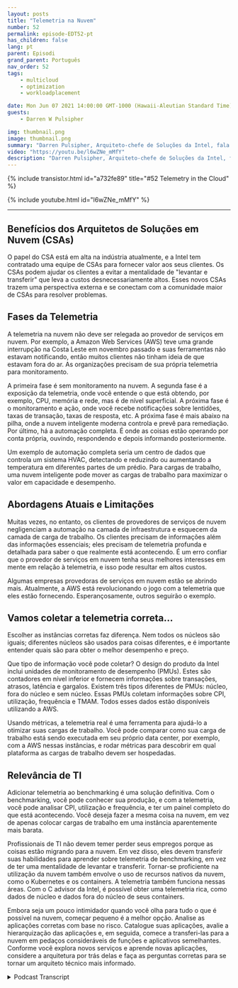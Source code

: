 ```yaml
---
layout: posts
title: "Telemetria na Nuvem"
number: 52
permalink: episode-EDT52-pt
has_children: false
lang: pt
parent: Episodi
grand_parent: Português
nav_order: 52
tags:
    - multicloud
    - optimization
    - workloadplacement

date: Mon Jun 07 2021 14:00:00 GMT-1000 (Hawaii-Aleutian Standard Time)
guests:
    - Darren W Pulsipher

img: thumbnail.png
image: thumbnail.png
summary: "Darren Pulsipher, Arquiteto-chefe de Soluções da Intel, fala com Josh Hilliker, Diretor de Arquitetos de Soluções em Nuvem da Intel, sobre o uso de telemetria na nuvem para maximizar valor e eficiência."
video: "https://youtu.be/l6wZNe_mMfY"
description: "Darren Pulsipher, Arquiteto-chefe de Soluções da Intel, fala com Josh Hilliker, Diretor de Arquitetos de Soluções em Nuvem da Intel, sobre o uso de telemetria na nuvem para maximizar valor e eficiência."
---
```


<div>
{% include transistor.html id="a732fe89" title="#52 Telemetry in the Cloud" %}

{% include youtube.html id="l6wZNe_mMfY" %}
</div>

---

## Benefícios dos Arquitetos de Soluções em Nuvem (CSAs)

O papel do CSA está em alta na indústria atualmente, e a Intel tem contratado uma equipe de CSAs para fornecer valor aos seus clientes. Os CSAs podem ajudar os clientes a evitar a mentalidade de "levantar e transferir" que leva a custos desnecessariamente altos. Esses novos CSAs trazem uma perspectiva externa e se conectam com a comunidade maior de CSAs para resolver problemas.

## Fases da Telemetria

A telemetria na nuvem não deve ser relegada ao provedor de serviços em nuvem. Por exemplo, a Amazon Web Services (AWS) teve uma grande interrupção na Costa Leste em novembro passado e suas ferramentas não estavam notificando, então muitos clientes não tinham ideia de que estavam fora do ar. As organizações precisam de sua própria telemetria para monitoramento.

A primeira fase é sem monitoramento na nuvem. A segunda fase é a exposição da telemetria, onde você entende o que está obtendo, por exemplo, CPU, memória e rede, mas é de nível superficial. A próxima fase é o monitoramento e ação, onde você recebe notificações sobre lentidões, taxas de transação, taxas de resposta, etc. A próxima fase é mais abaixo na pilha, onde a nuvem inteligente moderna controla e prevê para remediação. Por último, há a automação completa. É onde as coisas estão operando por conta própria, ouvindo, respondendo e depois informando posteriormente.

Um exemplo de automação completa seria um centro de dados que controla um sistema HVAC, detectando e reduzindo ou aumentando a temperatura em diferentes partes de um prédio. Para cargas de trabalho, uma nuvem inteligente pode mover as cargas de trabalho para maximizar o valor em capacidade e desempenho.

## Abordagens Atuais e Limitações

Muitas vezes, no entanto, os clientes de provedores de serviços de nuvem negligenciam a automação na camada de infraestrutura e esquecem da camada de carga de trabalho. Os clientes precisam de informações além das informações essenciais; eles precisam de telemetria profunda e detalhada para saber o que realmente está acontecendo. É um erro confiar que o provedor de serviços em nuvem tenha seus melhores interesses em mente em relação à telemetria, e isso pode resultar em altos custos.

Algumas empresas provedoras de serviços em nuvem estão se abrindo mais. Atualmente, a AWS está revolucionando o jogo com a telemetria que eles estão fornecendo. Esperançosamente, outros seguirão o exemplo.

## Vamos coletar a telemetria correta...

Escolher as instâncias corretas faz diferença. Nem todos os núcleos são iguais; diferentes núcleos são usados ​​para coisas diferentes, e é importante entender quais são para obter o melhor desempenho e preço.

Que tipo de informação você pode coletar? O design do produto da Intel inclui unidades de monitoramento de desempenho (PMUs). Estes são contadores em nível inferior e fornecem informações sobre transações, atrasos, latência e gargalos. Existem três tipos diferentes de PMUs: núcleo, fora do núcleo e sem núcleo. Essas PMUs coletam informações sobre CPI, utilização, frequência e TMAM. Todos esses dados estão disponíveis utilizando a AWS.

Usando métricas, a telemetria real é uma ferramenta para ajudá-lo a otimizar suas cargas de trabalho. Você pode comparar como sua carga de trabalho está sendo executada em seu próprio data center, por exemplo, com a AWS nessas instâncias, e rodar métricas para descobrir em qual plataforma as cargas de trabalho devem ser hospedadas.

## Relevância de TI

Adicionar telemetria ao benchmarking é uma solução definitiva. Com o benchmarking, você pode conhecer sua produção, e com a telemetria, você pode analisar CPI, utilização e frequência, e ter um painel completo do que está acontecendo. Você deseja fazer a mesma coisa na nuvem, em vez de apenas colocar cargas de trabalho em uma instância aparentemente mais barata.

Profissionais de TI não devem temer perder seus empregos porque as coisas estão migrando para a nuvem. Em vez disso, eles devem transferir suas habilidades para aprender sobre telemetria de benchmarking, em vez de ter uma mentalidade de levantar e transferir. Tornar-se proficiente na utilização da nuvem também envolve o uso de recursos nativos da nuvem, como o Kubernetes e os containers. A telemetria também funciona nessas áreas. Com o C advisor da Intel, é possível obter uma telemetria rica, como dados de núcleo e dados fora do núcleo de seus containers.

Embora seja um pouco intimidador quando você olha para tudo o que é possível na nuvem, começar pequeno é a melhor opção. Analise as aplicações corretas com base no risco. Catalogue suas aplicações, avalie a hierarquização das aplicações e, em seguida, comece a transferi-las para a nuvem em pedaços consideráveis de funções e aplicativos semelhantes. Conforme você explora novos serviços e aprende novas aplicações, considere a arquitetura por trás delas e faça as perguntas corretas para se tornar um arquiteto técnico mais informado.



<details>
<summary> Podcast Transcript </summary>

<p></p>

</details>
